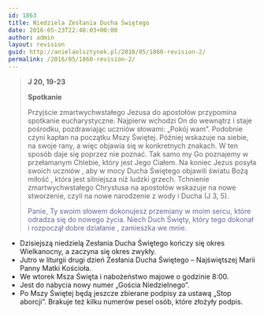 ```yaml
---
id: 1863
title: Niedziela Zesłania Ducha Świętego
date: 2016-05-23T22:48:03+00:00
author: admin
layout: revision
guid: http://anielaolsztynek.pl/2016/05/1860-revision-2/
permalink: /2016/05/1860-revision-2/
---
```

> **J 20, 19-23**
> 
> **Spotkanie**
> 
> Przyjście zmartwychwstałego Jezusa do apostołów przypomina spotkanie eucharystyczne. Najpierw wchodzi On do wewnątrz i staje pośrodku, pozdrawiając uczniów słowami: &#8222;Pokój wam&#8221;. Podobnie czyni kapłan na początku Mszy Świętej. Później wskazuje na siebie, na swoje rany, a więc objawia się w konkretnych znakach. W ten sposób daje się poprzez nie poznać. Tak samo my Go poznajemy w przełamanym Chlebie, który jest Jego Ciałem. Na koniec Jezus posyła swoich uczniów , aby w mocy Ducha Świętego objawili światu Bożą miłość , która jest silniejsza niż ludzki grzech. Tchnienie zmartwychwstałego Chrystusa na apostołów wskazuje na nowe stworzenie, czyli na nowe narodzenie z wody i Ducha (J 3, 5).
> 
> <span style="color: #666699;">Panie, Ty swoim słowem dokonujesz przemiany w moim sercu, które odradza się do nowego życia. Niech Duch Święty, który tego dokonał i rozpoczął dobre działanie , zamieszka we mnie.</span>

  * Dzisiejszą niedzielą Zesłania Ducha Świętego kończy się okres Wielkanocny, a zaczyna się okres zwykły.
  * Jutro w liturgii drugi dzień Zesłania Ducha Świętego &#8211; Najświętszej Marii Panny Matki Kościoła.
  * We wtorek Msza Święta i nabożeństwo majowe o godzinie 8:00.
  * Jest do nabycia nowy numer &#8222;Gościa Niedzielnego&#8221;.
  * Po Mszy Świętej będą jeszcze zbierane podpisy za ustawą &#8222;Stop aborcji&#8221;. Brakuje też kilku numerów pesel osób, które złożyły podpis.